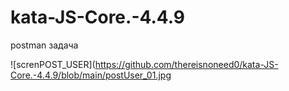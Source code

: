 # kata-JS-Core.-4.4.9
postman задача


![screnPOST_USER](https://github.com/thereisnoneed0/kata-JS-Core.-4.4.9/blob/main/postUser_01.jpg
